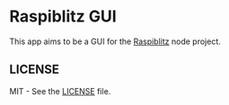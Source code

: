 # Raspiblitz GUI
This app aims to be a GUI for the [Raspiblitz](https://github.com/rootzoll/raspiblitz) node project.

## LICENSE
MIT - See the [LICENSE](LICENSE) file.
